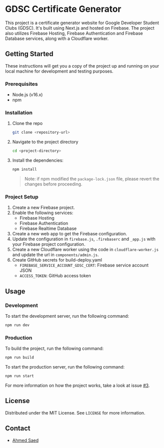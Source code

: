 # GDSC Certificate Generator

This project is a certificate generator website for Google Developer Student Clubs (GDSC). It's built using Next.js and hosted on Firebase. The project also utilizes Firebase Hosting, Firebase Authentication and Firebase Database services, along with a Cloudflare worker.

## Getting Started

These instructions will get you a copy of the project up and running on your local machine for development and testing purposes.

### Prerequisites

- Node.js (v16.x)
- npm

### Installation

1. Clone the repo
   ```sh
   git clone <repository-url>
   ```
2. Navigate to the project directory
   ```sh
   cd <project-directory>
	```
3. Install the dependencies:
   ```sh
   npm install
   ```
   > Note: if npm modified the `package-lock.json` file, please revert the changes before proceeding.

### Project Setup

1. Create a new Firebase project.
2. Enable the following services:
   - Firebase Hosting
   - Firebase Authentication
   - Firebase Realtime Database
3. Create a new web app to get the Firebase configuration.
4. Update the configuration in `firebase.js`, `.firebaserc` and `_app.js` with your Firebase project configuration.
5. Create a new Cloudflare worker using the code in `cloudflare-worker.js` and update the url in `components/admin.js`.
6. Create GitHub secrets for build-deploy.yaml
	- `FIREBASE_SERVICE_ACCOUNT_GDSC_CERT`: Firebase service account JSON
	- `ACCESS_TOKEN`: GitHub access token

## Usage

### Development

To start the development server, run the following command:

```sh
npm run dev
```

### Production

To build the project, run the following command:

```sh
npm run build
```

To start the production server, run the following command:

```sh
npm run start
```

For more information on how the project works, take a look at issue [#3](https://github.com/Ahmedsaed/gdsc-cert/issues/3).

## License

Distributed under the MIT License. See `LICENSE` for more information.

## Contact

- [Ahmed Saed](https://github.com/Ahmedsaed)
